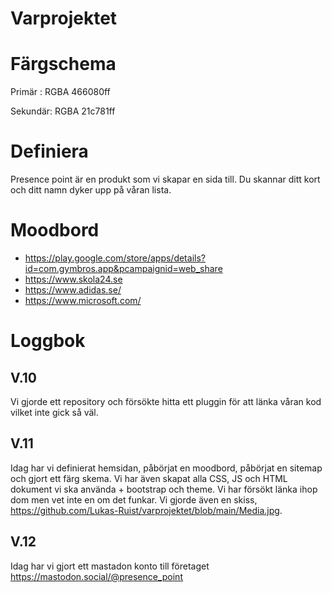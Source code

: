 # Varprojektet
# Färgschema
Primär  : RGBA 466080ff

Sekundär: RGBA 21c781ff
# Definiera
Presence point är en produkt som vi skapar en sida till. Du skannar ditt kort och ditt namn dyker upp på våran lista.
# Moodbord 
* https://play.google.com/store/apps/details?id=com.gymbros.app&pcampaignid=web_share
* https://www.skola24.se
* https://www.adidas.se/
* https://www.microsoft.com/
# Loggbok
## V.10
Vi gjorde ett repository och försökte hitta ett pluggin för att länka våran kod vilket inte gick så väl.
## V.11
Idag har vi definierat hemsidan, påbörjat en moodbord, påbörjat en sitemap och gjort ett färg skema. Vi har även skapat alla CSS, JS och HTML dokument vi ska använda + bootstrap och theme. Vi har försökt länka ihop dom men vet inte en om det funkar. Vi gjorde även en skiss, https://github.com/Lukas-Ruist/varprojektet/blob/main/Media.jpg.
## V.12
Idag har vi gjort ett mastadon konto till företaget https://mastodon.social/@presence_point
